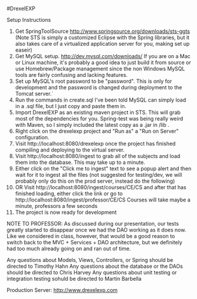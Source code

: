 #DrexelEXP

Setup Instructions

1. Get SpringToolSource http://www.springsource.org/downloads/sts-ggts  (Note STS is simply a customized Eclipse with the Spring libraries, but it also takes care of a virtualized application server for you, making set up easeir)
2. Get MySQL setup. http://dev.mysql.com/downloads/ If you are on a Mac or Linux machine, it's probably a good idea to just build it from source or use Homebrew/Package management since the non Windows MySQL tools are fairly confusing and lacking features.
3. Set up MySQL's root password to be "password". This is only for development and the password is changed during deployment to the Tomcat server.`
4. Run the commands in create.sql I've been told MySQL can simply load in a .sql file, but I just copy and paste  them in.
5. Import DrexelEXP as an existing maven project in STS. This will grab most of the dependencies for you. Spring-test was being really weird with Maven, so I simply included the latest copy as a .jar in /lib .
6. Right click on the drexelexp project and "Run as" a "Run on Server" configuration.
7. Visit http://localhost:8080/drexelexp once the project has finished compiling and deploying to the virtual server.
8. Visit http://localhost:8080/ingest to grab all of the subjects and load them into the database. This may take up to a minute.
9. Either click on the "Click me to ingest" text to see a popup alert and then wait for it to ingest all the files (not suggested for testing/dev, we will probably only do this on the prod server, instead do the following)
10. OR Visit http://localhost:8080/ingest/courses/CE/CS and after that has finished loading, either click the link or go to http://localhost:8080/ingest/professor/CE/CS Courses will take maybe a minute, professors a few seconds
11. The project is now ready for development

NOTE TO PROFESSOR: As discussed during our presentation, our tests greatly started to disappear once we had the DAO working as it does now. Like we considered in class, however, that would be a good reason to switch back to the MVC + Services + DAO architecture, but we definitely had too much already going on and ran out of time.

Any questions about Models, Views, Controllers, or Spring should be directed to Timothy Hahn
Any questions about the database or the DAOs should be directed to Chris Harvey
Any questions about unit testing or integration testing sohuld be directed to Martin Barbella

Production Server: http://www.drexelexp.com 
